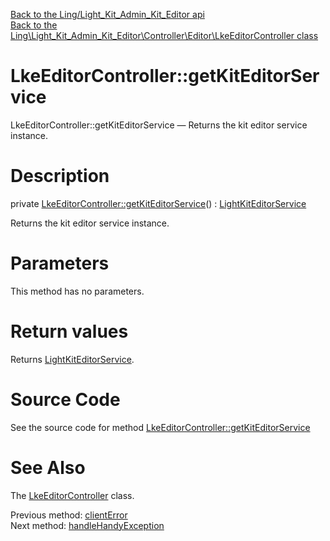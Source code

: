 [Back to the Ling/Light_Kit_Admin_Kit_Editor api](https://github.com/lingtalfi/Light_Kit_Admin_Kit_Editor/blob/master/doc/api/Ling/Light_Kit_Admin_Kit_Editor.md)<br>
[Back to the Ling\Light_Kit_Admin_Kit_Editor\Controller\Editor\LkeEditorController class](https://github.com/lingtalfi/Light_Kit_Admin_Kit_Editor/blob/master/doc/api/Ling/Light_Kit_Admin_Kit_Editor/Controller/Editor/LkeEditorController.md)


LkeEditorController::getKitEditorService
================



LkeEditorController::getKitEditorService — Returns the kit editor service instance.




Description
================


private [LkeEditorController::getKitEditorService](https://github.com/lingtalfi/Light_Kit_Admin_Kit_Editor/blob/master/doc/api/Ling/Light_Kit_Admin_Kit_Editor/Controller/Editor/LkeEditorController/getKitEditorService.md)() : [LightKitEditorService](https://github.com/lingtalfi/Light_Kit_Editor/blob/master/doc/api/Ling/Light_Kit_Editor/Service/LightKitEditorService.md)




Returns the kit editor service instance.




Parameters
================

This method has no parameters.


Return values
================

Returns [LightKitEditorService](https://github.com/lingtalfi/Light_Kit_Editor/blob/master/doc/api/Ling/Light_Kit_Editor/Service/LightKitEditorService.md).








Source Code
===========
See the source code for method [LkeEditorController::getKitEditorService](https://github.com/lingtalfi/Light_Kit_Admin_Kit_Editor/blob/master/Controller/Editor/LkeEditorController.php#L334-L337)


See Also
================

The [LkeEditorController](https://github.com/lingtalfi/Light_Kit_Admin_Kit_Editor/blob/master/doc/api/Ling/Light_Kit_Admin_Kit_Editor/Controller/Editor/LkeEditorController.md) class.

Previous method: [clientError](https://github.com/lingtalfi/Light_Kit_Admin_Kit_Editor/blob/master/doc/api/Ling/Light_Kit_Admin_Kit_Editor/Controller/Editor/LkeEditorController/clientError.md)<br>Next method: [handleHandyException](https://github.com/lingtalfi/Light_Kit_Admin_Kit_Editor/blob/master/doc/api/Ling/Light_Kit_Admin_Kit_Editor/Controller/Editor/LkeEditorController/handleHandyException.md)<br>

